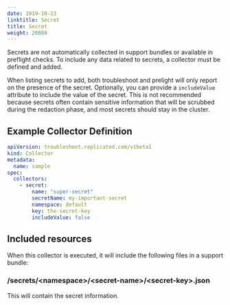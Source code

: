 ```yaml
---
date: 2019-10-23
linktitle: Secret
title: Secret
weight: 20080
---
```



Secrets are not automatically collected in support bundles or available in preflight checks. To include any data related to secrets, a collector must be defined and added.

When listing secrets to add, both troubleshoot and prelight will only report on the presence of the secret. Optionally, you can provide a `includeValue` attribute to include the value of the secret. This is not recommended because secrets often contain sensitive information that will be scrubbed during the redaction phase, and most secrets should stay in the cluster.

## Example Collector Definition

```yaml
apiVersion: troubleshoot.replicated.com/v1beta1
kind: Collector
metadata:
  name: sample
spec:
  collectors:
    - secret:
        name: "super-secret"
        secretName: my-important-secret
        namespace: default
        key: the-secret-key
        includeValue: false
```

## Included resources

When this collector is executed, it will include the following files in a support bundle:

### /secrets/\<namespace\>/\<secret-name\>/\<secret-key\>.json

This will contain the secret information.
